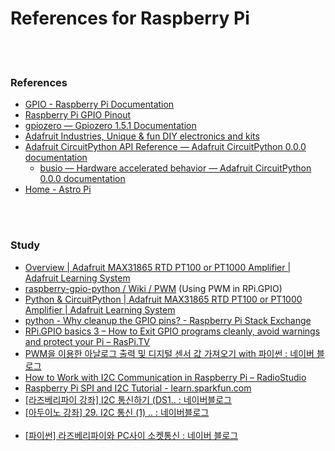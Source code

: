 References for Raspberry Pi
==========


 <br/><br/>


### References
- [GPIO - Raspberry Pi Documentation](https://www.raspberrypi.org/documentation/usage/gpio/)
- [Raspberry Pi GPIO Pinout](https://pinout.xyz/#)
- [gpiozero — Gpiozero 1.5.1 Documentation](https://gpiozero.readthedocs.io/en/stable/index.html)
- [Adafruit Industries, Unique & fun DIY electronics and kits](https://www.adafruit.com/)
- [Adafruit CircuitPython API Reference — Adafruit CircuitPython 0.0.0 documentation](https://circuitpython.readthedocs.io/en/3.x/docs/index.html)
    - [busio — Hardware accelerated behavior — Adafruit CircuitPython 0.0.0 documentation](https://circuitpython.readthedocs.io/en/3.x/shared-bindings/busio/__init__.html)
- [Home - Astro Pi](https://astro-pi.org/)


 <br/><br/>


### Study
- [Overview | Adafruit MAX31865 RTD PT100 or PT1000 Amplifier | Adafruit Learning System](https://learn.adafruit.com/adafruit-max31865-rtd-pt100-amplifier?view=all)
- [raspberry-gpio-python / Wiki / PWM](https://sourceforge.net/p/raspberry-gpio-python/wiki/PWM/) (Using PWM in RPi.GPIO)
- [Python & CircuitPython | Adafruit MAX31865 RTD PT100 or PT1000 Amplifier | Adafruit Learning System](https://learn.adafruit.com/adafruit-max31865-rtd-pt100-amplifier/python-circuitpython)
- [python - Why cleanup the GPIO pins? - Raspberry Pi Stack Exchange](https://raspberrypi.stackexchange.com/questions/34363/why-cleanup-the-gpio-pins)
- [RPi.GPIO basics 3 – How to Exit GPIO programs cleanly, avoid warnings and protect your Pi – RasPi.TV](https://raspi.tv/2013/rpi-gpio-basics-3-how-to-exit-gpio-programs-cleanly-avoid-warnings-and-protect-your-pi)
- [PWM을 이용한 아날로그 출력 및 디지털 센서 값 가져오기 with 파이썬 : 네이버 블로그](https://blog.naver.com/PostView.nhn?blogId=simjk98&logNo=221214509468)
- [How to Work with I2C Communication in Raspberry Pi – RadioStudio](https://radiostud.io/howto-i2c-communication-rpi/)
- [Raspberry Pi SPI and I2C Tutorial - learn.sparkfun.com](https://learn.sparkfun.com/tutorials/raspberry-pi-spi-and-i2c-tutorial)
- [[라즈베리파이 강좌] I2C 통신하기 (DS1.. : 네이버블로그](https://blog.naver.com/namunny/220405198422)
- [[아두이노 강좌] 29. I2C 통신 (1) .. : 네이버블로그](https://blog.naver.com/yuyyulee/220323559541)  <br/><br/>
- [[파이썬] 라즈베리파이와 PC사이 소켓통신 : 네이버 블로그](https://blog.naver.com/cosmosjs/220714273636)


 <br/><br/>


